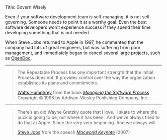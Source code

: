 Title: Govern Wisely

Even if your software development team is self-managing, it is not self-governing. Someone needs to point it at a worthy goal. Even the best software developers won't experience success if they spend their time developing something that is not needed.

When Steve Jobs returned to Apple in 1997, he commented that the company had lots of great engineers, but was suffering from poor management, and immediately began to cancel several large projects, such as [OpenDoc][].

[OpenDoc]: https://en.wikipedia.org/wiki/OpenDoc

----

<blockquote>
<p>
The Repeatable Process has one important strength that the Initial Process does not: It provides control over the way the organization establishes its plans and commitments.</p>

<footer>
<a href="http://en.wikipedia.org/wiki/Watts_Humphrey">Watts Humphrey</a> from the book <cite><a href="bibliography.html#humphrey-1998">Managing the Software Process</a></cite> Copyright &copy; 1998 by Addison-Wesley Publishing Company, Inc.
</footer>
</blockquote>

----

<blockquote>
<p>
There&#8217;s an old Wayne Gretzky quote that I love. &#8216;I skate to where the puck is going to be, not where it has been.&#8217; And we&#8217;ve always tried to do that at Apple. Since the very very beginning. And we always will.</p>

<footer>
<a href="http://en.wikipedia.org/wiki/Steve_Jobs">Steve Jobs</a> from the speech <cite><a href="bibliography.html#jobs-2007">Macworld Keynote</a></cite> (2007)
</footer>
</blockquote>




